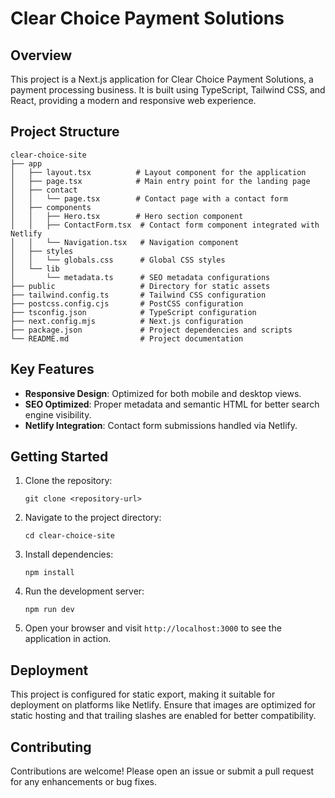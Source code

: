 # Clear Choice Payment Solutions

## Overview
This project is a Next.js application for Clear Choice Payment Solutions, a payment processing business. It is built using TypeScript, Tailwind CSS, and React, providing a modern and responsive web experience.

## Project Structure
```
clear-choice-site
├── app
│   ├── layout.tsx          # Layout component for the application
│   ├── page.tsx            # Main entry point for the landing page
│   ├── contact
│   │   └── page.tsx        # Contact page with a contact form
│   ├── components
│   │   ├── Hero.tsx        # Hero section component
│   │   ├── ContactForm.tsx  # Contact form component integrated with Netlify
│   │   └── Navigation.tsx   # Navigation component
│   ├── styles
│   │   └── globals.css      # Global CSS styles
│   └── lib
│       └── metadata.ts      # SEO metadata configurations
├── public                   # Directory for static assets
├── tailwind.config.ts       # Tailwind CSS configuration
├── postcss.config.cjs       # PostCSS configuration
├── tsconfig.json            # TypeScript configuration
├── next.config.mjs          # Next.js configuration
├── package.json             # Project dependencies and scripts
└── README.md                # Project documentation
```

## Key Features
- **Responsive Design**: Optimized for both mobile and desktop views.
- **SEO Optimized**: Proper metadata and semantic HTML for better search engine visibility.
- **Netlify Integration**: Contact form submissions handled via Netlify.

## Getting Started
1. Clone the repository:
   ```
   git clone <repository-url>
   ```
2. Navigate to the project directory:
   ```
   cd clear-choice-site
   ```
3. Install dependencies:
   ```
   npm install
   ```
4. Run the development server:
   ```
   npm run dev
   ```
5. Open your browser and visit `http://localhost:3000` to see the application in action.

## Deployment
This project is configured for static export, making it suitable for deployment on platforms like Netlify. Ensure that images are optimized for static hosting and that trailing slashes are enabled for better compatibility.

## Contributing
Contributions are welcome! Please open an issue or submit a pull request for any enhancements or bug fixes.